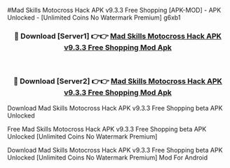 #Mad Skills Motocross Hack APK v9.3.3 Free Shopping [APK-MOD] - APK Unlocked - [Unlimited Coins No Watermark Premium] g6xb1



<div align="center">

<h3>🔴 Download [Server1] 👉👉 <a href="https://momento.my/?title=Mad_Skills_Motocross_Hack_APK_v9.3.3_Free_Shopping">Mad Skills Motocross Hack APK v9.3.3 Free Shopping Mod Apk</a></h3><br>

<h3>🔴 Download [Server2] 👉👉 <a href="https://momento.my/?title=Mad_Skills_Motocross_Hack_APK_v9.3.3_Free_Shopping">Mad Skills Motocross Hack APK v9.3.3 Free Shopping Mod Apk</a></h3>
</div>



Download Mad Skills Motocross Hack APK v9.3.3 Free Shopping beta APK Unlocked

Free Mad Skills Motocross Hack APK v9.3.3 Free Shopping beta APK Unlocked [Unlimited Coins No Watermark Premium]

Download Mad Skills Motocross Hack APK v9.3.3 Free Shopping beta APK Unlocked [Unlimited Coins No Watermark Premium] Mod For Android
